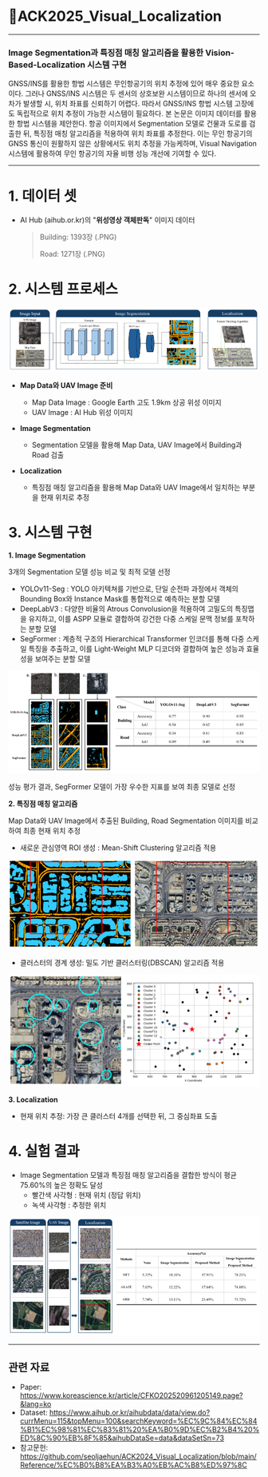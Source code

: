 # 🥇ACK2025_Visual_Localization

---
### Image Segmentation과 특징점 매칭 알고리즘을 활용한 Vision-Based-Localization 시스템 구현

GNSS/INS를 활용한 항법 시스템은 무인항공기의 위치 추정에 있어 매우 중요한 요소이다. 
그러나 GNSS/INS 시스템은 두 센서의 상호보완 시스템이므로 하나의 센서에 오차가 발생할 시, 위치 좌표를 신뢰하기 어렵다. 
따라서 GNSS/INS 항법 시스템 고장에도 독립적으로 위치 추정이 가능한 시스템이 필요하다. 
본 논문은 이미지 데이터를 활용한 항법 시스템을 제안한다. 항공 이미지에서 Segmentation 모델로 건물과 도로를 검출한 뒤, 
특징점 매칭 알고리즘을 적용하여 위치 좌표를 추정한다. 이는 무인 항공기의 GNSS 통신이 원활하지 않은 상황에서도 위치 추정을 가능케하며,
Visual Navigation 시스템에 활용하여 무인 항공기의 자율 비행 성능 개선에 기여할 수 있다.

---

# 1. 데이터 셋
- AI Hub (aihub.or.kr)의 "**위성영상 객체판독**" 이미지 데이터

  > Building: 1393장 (.PNG)
  >
  > Road: 1271장 (.PNG)

# 2. 시스템 프로세스
![Localization System Process](https://github.com/seoljaehun/ACK2024_Visual_Localization/blob/main/Image_Data/Localization%20System%20Process.PNG)

+ **Map Data와 UAV Image 준비**

   
   - Map Data Image : Google Earth 고도 1.9km 상공 위성 이미지
   - UAV Image : AI Hub 위성 이미지

+ **Image Segmentation** 

   - Segmentation 모델을 활용해 Map Data, UAV Image에서 Building과 Road 검출

+ **Localization**

   - 특징점 매칭 알고리즘을 활용해 Map Data와 UAV Image에서 일치하는 부분을 현재 위치로 추정

# 3. 시스템 구현

**1. Image Segmentation**

3개의 Segmentation 모델 성능 비교 및 최적 모델 선정

- YOLOv11-Seg : YOLO 아키텍쳐를 기반으로, 단일 순전파 과정에서 객체의 Bounding Box와 Instance Mask를 통합적으로 예측하는 분할 모델
- DeepLabV3 : 다양한 비율의 Atrous Convolusion을 적용하여 고밀도의 특징맵을 유지하고, 이를 ASPP 모듈로 결합하여 강건한 다중 스케일 문맥 정보를 포착하는 분할 모델
- SegFormer : 계층적 구조의 Hierarchical Transformer 인코더를 통해 다중 스케일 특징을 추출하고, 이를 Light-Weight MLP 디코더와 결합하여 높은 성능과 효율성을 보여주는 분할 모델

![Segmentation Result](https://github.com/seoljaehun/ACK2024_Visual_Localization/blob/main/Image_Data/Segmentation%20Result.PNG)

성능 평가 결과, SegFormer 모델이 가장 우수한 지표를 보여 최종 모델로 선정

**2. 특징점 매칭 알고리즘**

Map Data와 UAV Image에서 추출된 Building, Road Segmentation 이미지를 비교하여 최종 현재 위치 추정

- 새로운 관심영역 ROI 생성 : Mean-Shift Clustering 알고리즘 적용

![ROI](https://github.com/seoljaehun/ACK2024_Visual_Localization/blob/main/Image_Data/ROI.PNG)

- 클러스터의 경계 생성: 밀도 기반 클러스터링(DBSCAN) 알고리즘 적용

![Clustering](https://github.com/seoljaehun/ACK2024_Visual_Localization/blob/main/Image_Data/Clustering.PNG)

**3. Localization**

- 현재 위치 추정: 가장 큰 클러스터 4개를 선택한 뒤, 그 중심좌표 도출

# 4. 실험 결과

+ Image Segmentation 모델과 특징점 매칭 알고리즘을 결합한 방식이 평균 75.60%의 높은 정확도 달성
  - 빨간색 사각형 : 현재 위치 (정답 위치)
  - 녹색 사각형 : 추정한 위치

![Localization Result](https://github.com/seoljaehun/ACK2024_Visual_Localization/blob/main/Image_Data/Localization%20Result.PNG)

---

## 관련 자료

- Paper: <https://www.koreascience.kr/article/CFKO202520961205149.page?&lang=ko>
- Dataset: <https://www.aihub.or.kr/aihubdata/data/view.do?currMenu=115&topMenu=100&searchKeyword=%EC%9C%84%EC%84%B1%EC%98%81%EC%83%81%20%EA%B0%9D%EC%B2%B4%20%ED%8C%90%EB%8F%85&aihubDataSe=data&dataSetSn=73>
- 참고문헌: <https://github.com/seoljaehun/ACK2024_Visual_Localization/blob/main/Reference/%EC%B0%B8%EA%B3%A0%EB%AC%B8%ED%97%8C>
